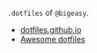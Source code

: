 `.dotfiles` of `@bigeasy`.

 * [dotfiles.github.io](https://dotfiles.github.io/)
 * [Awesome dotfiles](https://github.com/webpro/awesome-dotfiles)
